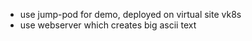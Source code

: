 - use jump-pod for demo, deployed on virtual site vk8s
- use webserver which creates big ascii text 

